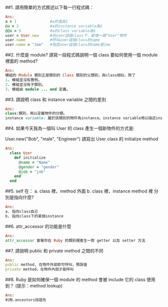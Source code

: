 ##1. 請用簡單的方式敘述以下每一行程式碼：
```ruby
Ans:
a = 1 				#a的值為1
@a = 2				#a的instance variable為2
@@a = 5				#a的class variable為5
user = User.new		#在user這個class下，新增一個"User"物件
user.name			#呼叫user這個class的name
user.name = "Joe"	#指定user這個class的name是Joe
```

##2. 什麼是 module? 請寫一段程式碼說明一個 class 要如何使用一個 module 裡面的 method?
```ruby
Ans:
模組的 Module 類別正是類別的 Class 類別的父類別，與class相似，除了
1. 模組並沒有實例。
2. 模組並沒有子類別。
3. 模組由 module ... end 定義。
```



##3. 請說明 class 和 instance variable 之間的差別
```ruby
Ans:
class:類別，用以定義物件的分類。
instance variable: 屬於該類別的物件為instance。instance variable用以描述instance的特徵，可在同一個class的各種method之間互相傳遞
```

##4. 如果今天我為一個叫 User 的 class 產生一個新物件的方式是:

User.new("Bob", "male", "Engineer")
請寫出 User class 的 initialize method

```ruby
Ans:
  class User
    def initialize
      @name = "Name"
      @gender = "gender"
      @job = "job"
    end
  end
```

##5. self 在： a. class 裡，method 外面 b. class 裡，instance method 裡 分別是指向什麼?
```ruby
Ans: 
a. 指向class自己
b. 指向class下的某個instance
```

##6. attr_accessor 的功能是什麼
```ruby
Ans:
attr_accessor 會幫你在 Ruby 的類別裡產生一對 getter 以及 setter 方法
```

##7. 請說明 public 和 private method 之間的不同
```ruby
Ans:
public method, 在物件外部即可呼叫，預設值
private method，在物件內部才能呼叫
```

##8. Ruby 是如何確保一個 module 的 method 會被 include 它的 class 使用到？ (提示：method lookup)
```ruby
Ans:
利用.ancestors找祖先
```
